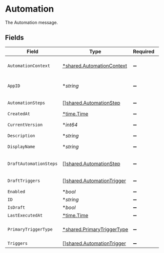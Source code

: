 # Automation

The Automation message.


## Fields

| Field                                                                          | Type                                                                           | Required                                                                       | Description                                                                    |
| ------------------------------------------------------------------------------ | ------------------------------------------------------------------------------ | ------------------------------------------------------------------------------ | ------------------------------------------------------------------------------ |
| `AutomationContext`                                                            | [*shared.AutomationContext](../../../pkg/models/shared/automationcontext.md)   | :heavy_minus_sign:                                                             | The AutomationContext message.                                                 |
| `AppID`                                                                        | **string*                                                                      | :heavy_minus_sign:                                                             | the app id this workflow_template belongs to                                   |
| `AutomationSteps`                                                              | [][shared.AutomationStep](../../../pkg/models/shared/automationstep.md)        | :heavy_minus_sign:                                                             | The automationSteps field.                                                     |
| `CreatedAt`                                                                    | [*time.Time](https://pkg.go.dev/time#Time)                                     | :heavy_minus_sign:                                                             | N/A                                                                            |
| `CurrentVersion`                                                               | **int64*                                                                       | :heavy_minus_sign:                                                             | The currentVersion field.                                                      |
| `Description`                                                                  | **string*                                                                      | :heavy_minus_sign:                                                             | The description field.                                                         |
| `DisplayName`                                                                  | **string*                                                                      | :heavy_minus_sign:                                                             | The displayName field.                                                         |
| `DraftAutomationSteps`                                                         | [][shared.AutomationStep](../../../pkg/models/shared/automationstep.md)        | :heavy_minus_sign:                                                             | The draftAutomationSteps field.                                                |
| `DraftTriggers`                                                                | [][shared.AutomationTrigger](../../../pkg/models/shared/automationtrigger.md)  | :heavy_minus_sign:                                                             | The draftTriggers field.                                                       |
| `Enabled`                                                                      | **bool*                                                                        | :heavy_minus_sign:                                                             | The enabled field.                                                             |
| `ID`                                                                           | **string*                                                                      | :heavy_minus_sign:                                                             | The id field.                                                                  |
| `IsDraft`                                                                      | **bool*                                                                        | :heavy_minus_sign:                                                             | The isDraft field.                                                             |
| `LastExecutedAt`                                                               | [*time.Time](https://pkg.go.dev/time#Time)                                     | :heavy_minus_sign:                                                             | N/A                                                                            |
| `PrimaryTriggerType`                                                           | [*shared.PrimaryTriggerType](../../../pkg/models/shared/primarytriggertype.md) | :heavy_minus_sign:                                                             | The primaryTriggerType field.                                                  |
| `Triggers`                                                                     | [][shared.AutomationTrigger](../../../pkg/models/shared/automationtrigger.md)  | :heavy_minus_sign:                                                             | The triggers field.                                                            |
